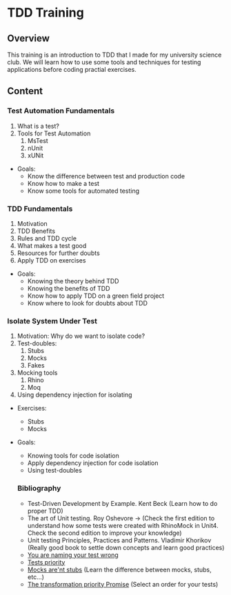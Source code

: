 
# TDD Training
## Overview

This training is an introduction to TDD that I made for my university science club.
We will learn how to use some tools and techniques
for testing applications before coding practial exercises.

## Content
### Test Automation Fundamentals

1. What is a test?
2. Tools for Test Automation
   1. MsTest
   2. nUnit
   3. xUNit

- Goals:
  - Know the difference between test and production code
  - Know how to make a test
  - Know some tools for automated testing

### TDD Fundamentals
1. Motivation
2. TDD Benefits
3. Rules and TDD cycle
4. What makes a test good
5. Resources for further doubts
6. Apply TDD on exercises

- Goals:
  - Knowing the theory behind TDD
  - Knowing the benefits of TDD
  - Know how to apply TDD on a green field project
  - Know where to look for doubts about TDD

### Isolate System Under Test
1. Motivation: Why do we want to isolate code?
2. Test-doubles:
   1. Stubs
   2. Mocks
   3. Fakes
3. Mocking tools
   1. Rhino
   2. Moq
4. Using dependency injection for isolating

- Exercises:
  - Stubs
  - Mocks

- Goals:
    - Knowing tools for code isolation
    - Apply dependency injection for code isolation
    - Using test-doubles


  ### Bibliography
  - Test-Driven Development by Example. Kent Beck (Learn how to do proper TDD)
  - The art of Unit testing. Roy Oshevore -> (Check the first edition to understand how some tests were created with RhinoMock in Unit4. Check the second edition to improve your knowledge)
  - Unit testing Principles, Practices and Patterns. Vladimir Khorikov  (Really good book to settle down concepts and learn good practices)
  - [You are naming your test wrong](https://enterprisecraftsmanship.com/posts/you-naming-tests-wrong/)
  - [Tests priority](https://blog.cleancoder.com/uncle-bob/2013/05/27/TheTransformationPriorityPremise.html)
  - [Mocks are'nt stubs](https://martinfowler.com/articles/mocksArentStubs.html) (Learn the difference between mocks, stubs, etc...)
  - [The transformation priority Promise](https://blog.cleancoder.com/uncle-bob/2013/05/27/TheTransformationPriorityPremise.html) (Select an order for your tests)